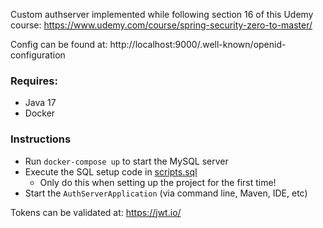 Custom authserver implemented while following section 16 of this Udemy course: https://www.udemy.com/course/spring-security-zero-to-master/

Config can be found at: http://localhost:9000/.well-known/openid-configuration

### Requires:
* Java 17
* Docker

### Instructions
* Run `docker-compose up` to start the MySQL server
* Execute the SQL setup code in [scripts.sql](src/main/resources/sql/scripts.sql)
  * Only do this when setting up the project for the first time!
* Start the `AuthServerApplication` (via command line, Maven, IDE, etc)

Tokens can be validated at: https://jwt.io/